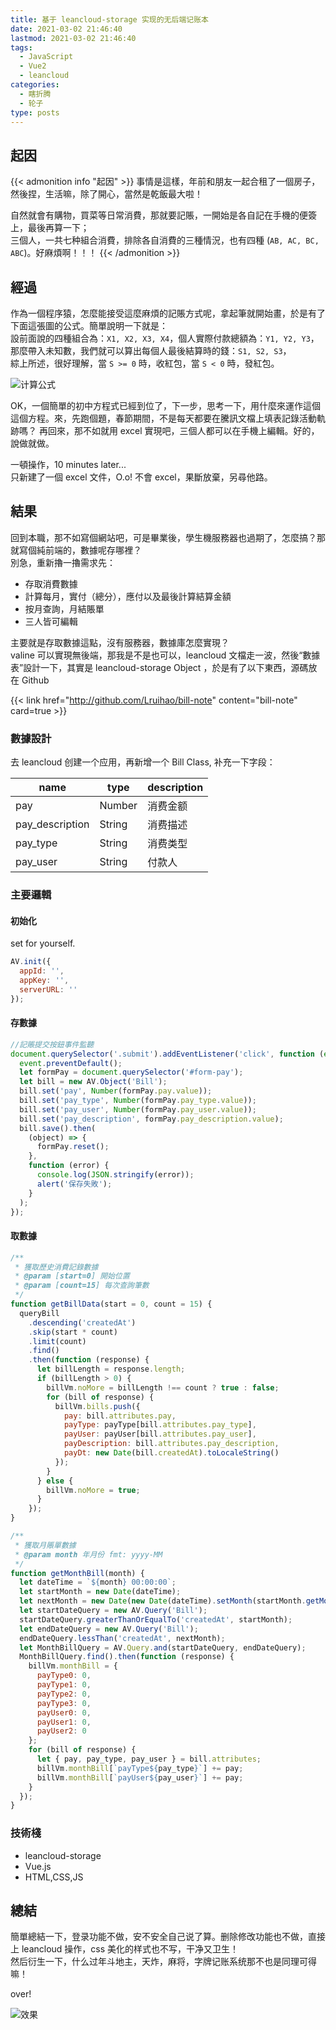 ```yaml
---
title: 基于 leancloud-storage 实现的无后端记账本
date: 2021-03-02 21:46:40
lastmod: 2021-03-02 21:46:40
tags:
  - JavaScript
  - Vue2
  - leancloud
categories:
  - 瞎折腾
  - 轮子
type: posts
---
```


## 起因

{{< admonition info "起因" >}}
事情是這樣，年前和朋友一起合租了一個房子，然後捏，生活嘛，除了開心，當然是乾飯最大啦！

自然就會有購物，買菜等日常消費，那就要記賬，一開始是各自記在手機的便簽上，最後再算一下；  
三個人，一共七种組合消費，排除各自消費的三種情況，也有四種 (`AB, AC, BC, ABC`)。好麻煩啊！！！
{{< /admonition >}}

<!--more-->

## 經過

作為一個程序猿，怎麼能接受這麼麻煩的記賬方式呢，拿起筆就開始畫，於是有了下面這張圖的公式。簡單說明一下就是：  
設前面說的四種組合為：`X1, X2, X3, X4`，個人實際付款總額為：`Y1, Y2, Y3`，那麼帶入未知數，我們就可以算出每個人最後結算時的錢：`S1, S2, S3`，  
綜上所述，很好理解，當 `S >= 0` 時，收紅包，當 `S < 0` 時，發紅包。

![计算公式](images/gs.jpg)

OK，一個簡單的初中方程式已經到位了，下一步，思考一下，用什麼來運作這個這個方程。來，先跑個題，春節期間，不是每天都要在騰訊文檔上填表記錄活動軌跡嗎？ 再回來，那不如就用 excel 實現吧，三個人都可以在手機上編輯。好的，說做就做。

一頓操作，10 minutes later...  
只新建了一個 excel 文件，O.o! 不會 excel，果斷放棄，另尋他路。

## 結果

回到本職，那不如寫個網站吧，可是畢業後，學生機服務器也過期了，怎麼搞？那就寫個純前端的，數據呢存哪裡？  
別急，重新擼一擼需求先：

- 存取消費數據
- 計算每月，實付（總分），應付以及最後計算結算金額
- 按月查詢，月結賬單
- 三人皆可編輯

主要就是存取數據這點，沒有服務器，數據庫怎麼實現？  
valine 可以實現無後端，那我是不是也可以，leancloud 文檔走一波，然後“數據表”設計一下，其實是 leancloud-storage Object ，於是有了以下東西，源碼放在 Github

{{< link href="http://github.com/Lruihao/bill-note" content="bill-note" card=true >}}

### 數據設計

去 leancloud 创建一个应用，再新增一个 Bill Class, 补充一下字段：

| name            | type   | description |
| --------------- | ------ | ----------- |
| pay             | Number | 消费金额    |
| pay_description | String | 消费描述    |
| pay_type        | String | 消费类型    |
| pay_user        | String | 付款人      |

### 主要邏輯

#### 初始化

set for yourself.

```js
AV.init({
  appId: '',
  appKey: '',
  serverURL: ''
});
```

#### 存數據

```js
//記賬提交按鈕事件監聽
document.querySelector('.submit').addEventListener('click', function (event) {
  event.preventDefault();
  let formPay = document.querySelector('#form-pay');
  let bill = new AV.Object('Bill');
  bill.set('pay', Number(formPay.pay.value));
  bill.set('pay_type', Number(formPay.pay_type.value));
  bill.set('pay_user', Number(formPay.pay_user.value));
  bill.set('pay_description', formPay.pay_description.value);
  bill.save().then(
    (object) => {
      formPay.reset();
    },
    function (error) {
      console.log(JSON.stringify(error));
      alert('保存失敗');
    }
  );
});
```

#### 取數據

```js
/**
 * 獲取歷史消費記錄數據
 * @param [start=0] 開始位置
 * @param [count=15] 每次查詢筆數
 */
function getBillData(start = 0, count = 15) {
  queryBill
    .descending('createdAt')
    .skip(start * count)
    .limit(count)
    .find()
    .then(function (response) {
      let billLength = response.length;
      if (billLength > 0) {
        billVm.noMore = billLength !== count ? true : false;
        for (bill of response) {
          billVm.bills.push({
            pay: bill.attributes.pay,
            payType: payType[bill.attributes.pay_type],
            payUser: payUser[bill.attributes.pay_user],
            payDescription: bill.attributes.pay_description,
            payDt: new Date(bill.createdAt).toLocaleString()
          });
        }
      } else {
        billVm.noMore = true;
      }
    });
}

/**
 * 獲取月賬單數據
 * @param month 年月份 fmt: yyyy-MM
 */
function getMonthBill(month) {
  let dateTime = `${month} 00:00:00`;
  let startMonth = new Date(dateTime);
  let nextMonth = new Date(new Date(dateTime).setMonth(startMonth.getMonth() + 1));
  let startDateQuery = new AV.Query('Bill');
  startDateQuery.greaterThanOrEqualTo('createdAt', startMonth);
  let endDateQuery = new AV.Query('Bill');
  endDateQuery.lessThan('createdAt', nextMonth);
  let MonthBillQuery = AV.Query.and(startDateQuery, endDateQuery);
  MonthBillQuery.find().then(function (response) {
    billVm.monthBill = {
      payType0: 0,
      payType1: 0,
      payType2: 0,
      payType3: 0,
      payUser0: 0,
      payUser1: 0,
      payUser2: 0
    };
    for (bill of response) {
      let { pay, pay_type, pay_user } = bill.attributes;
      billVm.monthBill[`payType${pay_type}`] += pay;
      billVm.monthBill[`payUser${pay_user}`] += pay;
    }
  });
}
```

### 技術棧

- leancloud-storage
- Vue.js
- HTML,CSS,JS

## 總結

簡單總結一下，登录功能不做，安不安全自己说了算。删除修改功能也不做，直接上 leancloud 操作，css 美化的样式也不写，干净又卫生！  
然后衍生一下，什么过年斗地主，天炸，麻将，字牌记账系统那不也是同理可得嘛！

over!

![效果](images/demo.jpg 'Demo')

